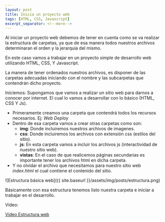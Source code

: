 ```yaml
---
layout: post
title: Inicia un proyecto web
tags: [HTML, CSS, Javascript]
excerpt_separator: <!--more-->
---
```


Al iniciar un proyecto web debemos de tener en cuenta como se va realizar la estructura de carpetas, ya que de esa manera todos nuestros archivos determinaran el orden y la jerarquía del mismo.

En este caso vamos a trabajar en un proyecto simple de desarrollo web utilizando HTML, CSS, Y Javascript.
<!--more-->

La manera de tener ordenados nuestros archivos, es disponer de las carpetas adecuadas iniciando con el nombre y las subcarpetas que contendrán dicho proyecto.

Iniciemos: Supongamos que vamos a realizar un sitio web para darnos a conocer por internet. El cual lo vamos a desarrollar con lo básico (HTML, CSS Y Js).

* Primeramente creamos una carpeta que contendrá todos los recursos necesarios. Ej: _Web Deploy_
* Dentro de esa carpeta vamos a crear otras carpetas como son:
    * **img**: Donde incluiremos nuestros archivos de imagenes.
    * **css**: Donde incluiremos los archivos con extensión css (estilos del sitio).
    * **js**: En esta carpeta vamos a incluir los archivos js (interactividad de nuestro sitio web).
    * **vistas**: En el caso de que realicemos páginas secundarias es importante tener los archivos html en dicha carpeta.     
* Y no olvidar el archivo que necesitamos para nuestro sitio web _index.html_ el cual contiene el contenido del sitio.

![Estructura básica web]({{ site.baseurl }}/assets/img/posts/estructura.png)

Básicamente con esa estructura tenemos listo nuestra carpeta e iniciar a trabajar en el desarrollo.

Video:

[Video Estructura web](https://www.youtube.com/watch?v=BdVLsYA8bdk)


